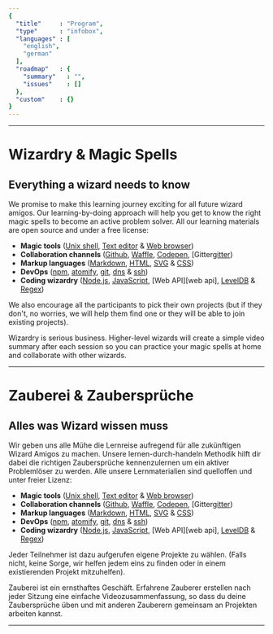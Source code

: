 ```yaml
---
{
  "title"     : "Program",
  "type"      : "infobox",
  "languages" : [
    "english",
    "german"
  ],
  "roadmap"   : {
    "summary"   : "",
    "issues"    : []
  },
  "custom"    : {}
}
---
```


---
[](@english)
# Wizardry & Magic Spells

## Everything a wizard needs to know

We promise to make this learning journey exciting for all future wizard amigos. Our learning-by-doing approach will help you get to know the right magic spells to become an active problem solver. All our learning materials are open source and under a free license:

* **Magic tools** ([Unix shell][unixshell], [Text editor][texteditor] & [Web browser][webbrowser])
* **Collaboration channels** ([Github][github], [Waffle][waffle], [Codepen][codepen], [Gitter[gitter])
* **Markup languages** ([Markdown][markdown], [HTML][html], [SVG][svg] & [CSS][css])
* **DevOps** ([npm][npm], [atomify][atomify], [git][git], [dns][dns] & [ssh][ssh])
* **Coding wizardry** ([Node.js][node.js], [JavaScript][javascript], [Web API][web api], [LevelDB][leveldb] & [Regex][regex])

We also encourage all the participants to pick their own projects (but if they don't, no worries, we will help them find one or they will be able to join existing projects).

Wizardry is serious business. Higher-level wizards will create a simple video summary after each session so you can practice your magic spells at home and collaborate with other wizards.

---
[](@german)
# Zauberei & Zaubersprüche

## Alles was Wizard wissen muss

Wir geben uns alle Mühe die Lernreise aufregend für alle zukünftigen Wizard Amigos zu machen. Unsere lernen-durch-handeln Methodik hilft dir dabei die richtigen Zaubersprüche kennenzulernen um ein aktiver Problemlöser zu werden. Alle unsere Lernmaterialien sind quelloffen und unter freier Lizenz:

* **Magic tools** ([Unix shell][unixshell], [Text editor][texteditor] & [Web browser][webbrowser])
* **Collaboration channels** ([Github][github], [Waffle][waffle], [Codepen][codepen], [Gitter[gitter])
* **Markup languages** ([Markdown][markdown], [HTML][html], [SVG][svg] & [CSS][css])
* **DevOps** ([npm][npm], [atomify][atomify], [git][git], [dns][dns] & [ssh][ssh])
* **Coding wizardry** ([Node.js][node.js], [JavaScript][javascript], [Web API][web api], [LevelDB][leveldb] & [Regex][regex])

Jeder Teilnehmer ist dazu aufgerufen eigene Projekte zu wählen. (Falls nicht, keine Sorge, wir helfen jedem eins zu finden oder in einem existierenden Projekt mitzuhelfen).

Zauberei ist ein ernsthaftes Geschäft. Erfahrene Zauberer erstellen nach jeder Sitzung eine einfache Videozusammenfassung, so dass du deine Zaubersprüche üben und mit anderen Zauberern gemeinsam an Projekten arbeiten kannst.

---

[magictools]: https://github.com/wizardamigosinstitute/program/tree/master/magictools (Learning Materials & Screencasts)
[unixshell]: https://en.wikipedia.org/wiki/Unix_shell (Learning Materials & Screencasts)
[texteditor]: https://atom.io/ (Learning Materials & Screencasts)
[webbrowser]: https://en.wikipedia.org/wiki/Google_Chrome (Learning Materials & Screencasts)

[collaborationchannels]: https://github.com/wizardamigosinstitute/program/tree/master/collaborationchannels (Learning Materials & Screencasts)
[github]: https://github.com/ (Learning Materials & Screencasts)
[waffle]: https://waffle.io/ (Learning Materials & Screencasts)
[codepen]: http://codepen.io/ (Learning Materials & Screencasts)
[gitter]: https://gitter.im (Learning Materials & Screencasts)
[twitter]: https://twitter.com (Learning Materials & Screencasts)
[medium]: https://medium.com/ (Learning Materials & Screencasts)

[markuplanguages]: https://github.com/wizardamigosinstitute/program/tree/master/markuplanguages (Learning Materials & Screencasts)
[markdown]: http://daringfireball.net/projects/markdown/ (Learning Materials & Screencasts)
[html]: http://www.w3schools.com/html/ (Learning Materials & Screencasts)
[svg]: http://www.w3schools.com/svg/g (Learning Materials & Screencasts)
[css]: http://www.w3schools.com/css/ (Learning Materials & Screencasts)

[devops]: https://github.com/wizardamigosinstitute/program/tree/master/devops (Learning Materials & Screencasts)
[npm]: https://www.npmjs.com/ (Learning Materials & Screencasts)
[atomify]: https://www.npmjs.com/package/atomify (Learning Materials & Screencasts)
[git]: https://git-scm.com/ (Learning Materials & Screencasts)
[dns]: http://www.webopedia.com/TERM/D/DNS.html (Learning Materials & Screencasts)
[ssh]: https://en.wikipedia.org/wiki/Secure_Shell (Learning Materials & Screencasts)

[codingwizardry]: https://github.com/wizardamigosinstitute/program/tree/master/codingwizardry (Learning Materials & Screencasts)
[node.js]: https://nodejs.org/ (Learning Materials & Screencasts)
[javascript]: https://www.javascript.com/ (Learning Materials & Screencasts)
[webapi]: https://en.wikipedia.org/wiki/Application_programming_interface (Learning Materials & Screencasts)
[leveldb]: http://leveldb.org/ (Learning Materials & Screencasts)
[regex]: http://regexone.com/ (Learning Materials & Screencasts)
